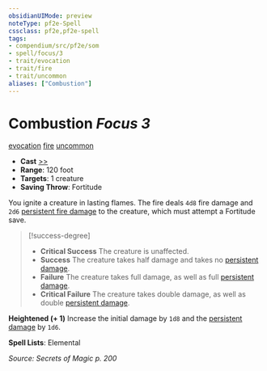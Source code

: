 ```yaml
---
obsidianUIMode: preview
noteType: pf2e-Spell
cssclass: pf2e,pf2e-spell
tags:
- compendium/src/pf2e/som
- spell/focus/3
- trait/evocation
- trait/fire
- trait/uncommon
aliases: ["Combustion"]
---
```

# Combustion *Focus 3*   
[evocation](rules/traits/evocation.md "Evocation School Trait")  [fire](rules/traits/fire.md "Fire Energy & Element Trait")  [uncommon](rules/traits/uncommon.md "Uncommon Rarity Trait")  

- **Cast** [>>](rules/core-rulebook/chapter-9-playing-the-game.md#Actions "Two-Action") 
- **Range**: 120 foot
- **Targets**: 1 creature
- **Saving Throw**: Fortitude

You ignite a creature in lasting flames. The fire deals `4d8` fire damage and `2d6` [persistent fire damage](rules/conditions.md#Persistent%20Damage) to the creature, which must attempt a Fortitude save.

> [!success-degree] 
> - **Critical Success** The creature is unaffected.
> - **Success** The creature takes half damage and takes no [persistent damage](rules/conditions.md#Persistent%20Damage).
> - **Failure** The creature takes full damage, as well as full [persistent damage](rules/conditions.md#Persistent%20Damage).
> - **Critical Failure** The creature takes double damage, as well as double [persistent damage](rules/conditions.md#Persistent%20Damage).

**Heightened (+ 1)** Increase the initial damage by `1d8` and the [persistent damage](rules/conditions.md#Persistent%20Damage) by `1d6`.

**Spell Lists**: Elemental

*Source: Secrets of Magic p. 200*